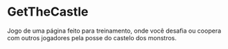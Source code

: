 # GetTheCastle
Jogo de uma página feito para treinamento, onde você desafia ou coopera com outros jogadores pela posse do castelo dos monstros.

